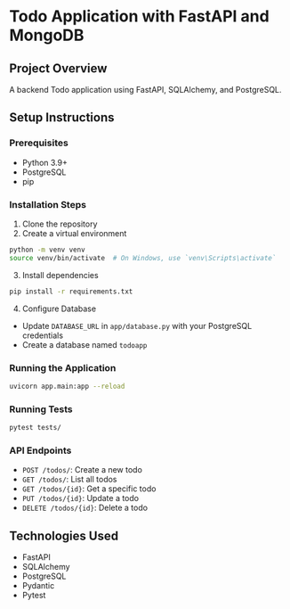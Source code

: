 # Todo Application with FastAPI and MongoDB

## Project Overview
A backend Todo application using FastAPI, SQLAlchemy, and PostgreSQL.

## Setup Instructions

### Prerequisites
- Python 3.9+
- PostgreSQL
- pip

### Installation Steps
1. Clone the repository
2. Create a virtual environment
```bash
python -m venv venv
source venv/bin/activate  # On Windows, use `venv\Scripts\activate`
```

3. Install dependencies
```bash
pip install -r requirements.txt
```

4. Configure Database
- Update `DATABASE_URL` in `app/database.py` with your PostgreSQL credentials
- Create a database named `todoapp`

### Running the Application
```bash
uvicorn app.main:app --reload
```

### Running Tests
```bash
pytest tests/
```

### API Endpoints
- `POST /todos/`: Create a new todo
- `GET /todos/`: List all todos
- `GET /todos/{id}`: Get a specific todo
- `PUT /todos/{id}`: Update a todo
- `DELETE /todos/{id}`: Delete a todo

## Technologies Used
- FastAPI
- SQLAlchemy
- PostgreSQL
- Pydantic
- Pytest
